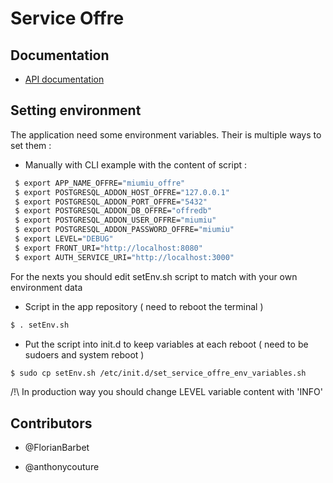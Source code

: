 # Service Offre

## Documentation

* [API documentation](/doc/api.md)

## Setting environment

The application need some environment variables.
Their is multiple ways to set them :

* Manually with CLI
example with the content of script :
```sh
 $ export APP_NAME_OFFRE="miumiu_offre"
 $ export POSTGRESQL_ADDON_HOST_OFFRE="127.0.0.1"
 $ export POSTGRESQL_ADDON_PORT_OFFRE="5432"
 $ export POSTGRESQL_ADDON_DB_OFFRE="offredb"
 $ export POSTGRESQL_ADDON_USER_OFFRE="miumiu"
 $ export POSTGRESQL_ADDON_PASSWORD_OFFRE="miumiu"
 $ export LEVEL="DEBUG"
 $ export FRONT_URI="http://localhost:8080"
 $ export AUTH_SERVICE_URI="http://localhost:3000"

```

For the nexts you should edit setEnv.sh script to match with your own environment data

* Script in the app repository ( need to reboot the terminal )
```sh
$ . setEnv.sh 
```

* Put the script into init.d to keep variables at each reboot ( need to be sudoers and system reboot )
```sh
$ sudo cp setEnv.sh /etc/init.d/set_service_offre_env_variables.sh
```

/!\ In production way you should change LEVEL variable content with 'INFO'

## Contributors

- @FlorianBarbet

- @anthonycouture